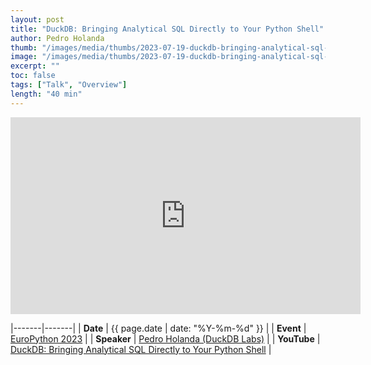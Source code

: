 ```yaml
---
layout: post
title: "DuckDB: Bringing Analytical SQL Directly to Your Python Shell"
author: Pedro Holanda
thumb: "/images/media/thumbs/2023-07-19-duckdb-bringing-analytical-sql-directly-to-your-python-shell.png"
image: "/images/media/thumbs/2023-07-19-duckdb-bringing-analytical-sql-directly-to-your-python-shell.png"
excerpt: ""
toc: false
tags: ["Talk", "Overview"]
length: "40 min"
---
```


<div class="video-container">
<iframe width="560" height="315" src="https://www.youtube-nocookie.com/embed/egN4TwVyJss?si=7nUCLymvtVwG51nc" title="YouTube video player" frameborder="0" allow="accelerometer; autoplay; clipboard-write; encrypted-media; gyroscope; picture-in-picture; web-share" referrerpolicy="strict-origin-when-cross-origin" allowfullscreen></iframe>
</div>

|-------|-------|
| **Date** | {{ page.date | date: "%Y-%m-%d" }} |
| **Event** | [EuroPython 2023](https://ep2023.europython.eu/) |
| **Speaker** | [Pedro Holanda (DuckDB Labs)](https://www.pedroholanda.org/) |
| **YouTube** | [DuckDB: Bringing Analytical SQL Directly to Your Python Shell](https://www.youtube.com/watch?v=egN4TwVyJss) |
